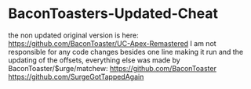 # BaconToasters-Updated-Cheat
the non updated original version is here: https://github.com/BaconToaster/UC-Apex-Remastered
I am not responsible for any code changes besides one line making it run and the updating of the offsets, everything else was made by BaconToaster/$urge/matchew:
https://github.com/BaconToaster
https://github.com/SurgeGotTappedAgain
